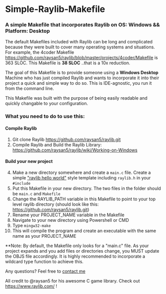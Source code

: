 # Simple-Raylib-Makefile
### A simple Makefile that incorporates Raylib on OS: Windows &amp;&amp; Platform: Desktop

The default Makefiles included with Raylib can be long and complicated because they were built to cover many operating systems and situations. For example, the 4coder Makefile https://github.com/raysan5/raylib/blob/master/projects/4coder/Makefile is 363 SLOC. This Makefile is **38 SLOC** ..that is a 10x reduction.

The goal of this Makefile is to provide someone using a **Windows Desktop** Machine who has just compiled Raylib and wants to incorporate it into their project a quick and simple way to do so. This is IDE-agnostic, you run it from the command line.

This Makefile was built with the purpose of being easily readable and quickly changable to your configuration.

### What you need to do to use this:
#### Compile Raylib
1. Git clone Raylib https://github.com/raysan5/raylib.git
2. Compile Raylib and Build the Raylib Library: https://github.com/raysan5/raylib/wiki/Working-on-Windows 

#### Build your new project
4. Make a new directory somewhere and create a `main.c` file. Create a simple ["raylib hello world"](https://gist.github.com/rfaile313/e44859c93ede2ce2a551b90d840e144b) style template including `raylib.h` in your `#include`
5. Put this Makefile in your new directory. The two files in the folder should be `main.c` and `Makefile`
6. Change the RAYLIB_PATH variable in this Makefile to point to your top level raylib directory (should look like this: https://github.com/raysan5/raylib.git)
7. Rename your PROJECT_NAME variable in the Makefile
8. Navigate to your new directory using Powershell or CMD
9. Type `mingw32-make`
10. This will compile the program and create an executable with the same name as your PROJECT_NAME

**Note: By default, the Makefile only looks for a "main.c" file. As your project expands and you add files or directories change, you MUST update the OBJS file accordingly. It is highly recommended to incorporate a wildcard type function to achieve this. 

Any questions? Feel free to [contact me](https://rudyfaile.com/contact/)

All credit to @raysan5 for his awesome C game library. Check out https://www.raylib.com/ !
